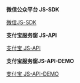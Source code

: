 **微信公众平台 JS-SDK**

[微信JS-SDK](http://mp.weixin.qq.com/wiki/7/aaa137b55fb2e0456bf8dd9148dd613f.html)

**支付宝服务窗 JS-API**

[支付宝 JS-API](https://fuwu.alipay.com/platform/doc.htm#c10)

**支付宝服务窗JS-API-DEMO**

[支付宝 JS-API-DEMO](https://fuwu.alipay.com/platform/doc.htm#c1102)
